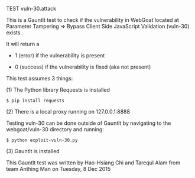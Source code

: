 TEST vuln-30.attack

This is a Gauntlt test to check if the vulnerability in WebGoat located at Parameter Tampering => Bypass Client Side JavaScript Validation (vuln-30) exists.

It will return a

* 1 (error) if the vulnerability is present

* 0 (success) if the vulnerability is fixed (aka not present)

This test assumes 3 things:

(1) The Python library Requests is installed

`$ pip install requests`

(2) There is a local proxy running on 127.0.0.1:8888

Testing vuln-30 can be done outside of Gauntlt by navigating to the webgoat/vuln-30 directory and running:

`$ python exploit-vuln-30.py`

(3) Gauntlt is installed

This Gauntlt test was written by Hao-Hsiang Chi and Tarequl Alam from team Anthing Man on Tuesday, 8 Dec 2015
